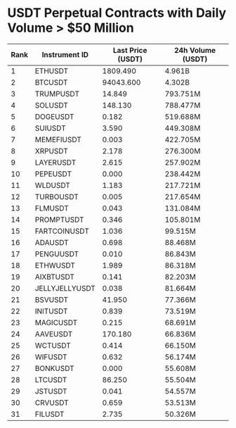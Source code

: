 # USDT Perpetual Contracts with Daily Volume > $50 Million

| Rank | Instrument ID | Last Price (USDT) | 24h Volume (USDT) |
|------|---------------|-------------------|-------------------|
| 1 | ETHUSDT | 1809.490 | 4.961B |
| 2 | BTCUSDT | 94043.600 | 4.302B |
| 3 | TRUMPUSDT | 14.849 | 793.751M |
| 4 | SOLUSDT | 148.130 | 788.477M |
| 5 | DOGEUSDT | 0.182 | 519.688M |
| 6 | SUIUSDT | 3.590 | 449.308M |
| 7 | MEMEFIUSDT | 0.003 | 422.705M |
| 8 | XRPUSDT | 2.178 | 276.300M |
| 9 | LAYERUSDT | 2.615 | 257.902M |
| 10 | PEPEUSDT | 0.000 | 238.442M |
| 11 | WLDUSDT | 1.183 | 217.721M |
| 12 | TURBOUSDT | 0.005 | 217.654M |
| 13 | FLMUSDT | 0.043 | 131.084M |
| 14 | PROMPTUSDT | 0.346 | 105.801M |
| 15 | FARTCOINUSDT | 1.036 | 99.515M |
| 16 | ADAUSDT | 0.698 | 88.468M |
| 17 | PENGUUSDT | 0.010 | 86.843M |
| 18 | ETHWUSDT | 1.989 | 86.318M |
| 19 | AIXBTUSDT | 0.141 | 82.203M |
| 20 | JELLYJELLYUSDT | 0.038 | 81.664M |
| 21 | BSVUSDT | 41.950 | 77.366M |
| 22 | INITUSDT | 0.839 | 73.519M |
| 23 | MAGICUSDT | 0.215 | 68.691M |
| 24 | AAVEUSDT | 170.180 | 66.836M |
| 25 | WCTUSDT | 0.414 | 66.150M |
| 26 | WIFUSDT | 0.632 | 56.174M |
| 27 | BONKUSDT | 0.000 | 55.608M |
| 28 | LTCUSDT | 86.250 | 55.504M |
| 29 | JSTUSDT | 0.041 | 54.557M |
| 30 | CRVUSDT | 0.659 | 53.513M |
| 31 | FILUSDT | 2.735 | 50.326M |
